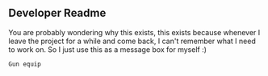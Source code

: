 ## Developer Readme

You are probably wondering why this exists, this exists
because whenever I leave the project for a while and
come back, I can't remember what I need to work on.
So I just use this as a message box for myself :)

`Gun equip`